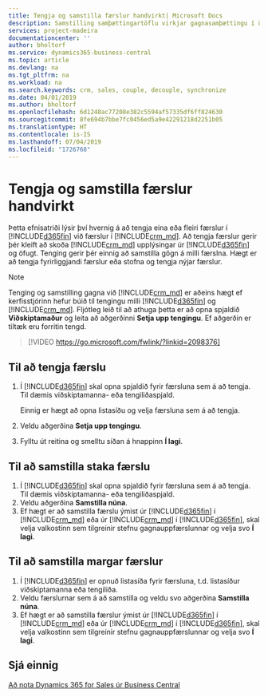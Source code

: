 ```yaml
---
title: Tengja og samstilla færslur handvirkt| Microsoft Docs
description: Samstilling samþættingartöflu virkjar gagnasamþættingu í öllum færslum í töflu í Business Central og Dynamics 365 for Sales-einingu sem eru tengdar.
services: project-madeira
documentationcenter: ''
author: bholtorf
ms.service: dynamics365-business-central
ms.topic: article
ms.devlang: na
ms.tgt_pltfrm: na
ms.workload: na
ms.search.keywords: crm, sales, couple, decouple, synchronize
ms.date: 04/01/2019
ms.author: bholtorf
ms.openlocfilehash: 6d1248ac77208e382c5594af57335df6ff824630
ms.sourcegitcommit: 8fe694b7bbe7fc0456ed5a9e42291218d2251b05
ms.translationtype: HT
ms.contentlocale: is-IS
ms.lasthandoff: 07/04/2019
ms.locfileid: "1726768"
---
```

# <a name="couple-and-synchronize-records-manually"></a>Tengja og samstilla færslur handvirkt
Þetta efnisatriði lýsir því hvernig á að tengja eina eða fleiri færslur í [!INCLUDE[d365fin](includes/d365fin_md.md)] við færslur í [!INCLUDE[crm_md](includes/crm_md.md)]. Að tengja færslur gerir þér kleift að skoða [!INCLUDE[crm_md](includes/crm_md.md)] upplýsingar úr [!INCLUDE[d365fin](includes/d365fin_md.md)] og öfugt. Tenging gerir þér einnig að samstilla gögn á milli færslna. Hægt er að tengja fyrirliggjandi færslur eða stofna og tengja nýjar færslur.

> [!Note]
> Tenging og samstilling gagna við [!INCLUDE[crm_md](includes/crm_md.md)] er aðeins hægt ef kerfisstjórinn hefur búið til tengingu milli [!INCLUDE[d365fin](includes/d365fin_md.md)] og [!INCLUDE[crm_md](includes/crm_md.md)]. Fljótleg leið til að athuga þetta er að opna spjaldið **Viðskiptamaður** og leita að aðgerðinni **Setja upp tengingu**. Ef aðgerðin er tiltæk eru forritin tengd.   

> [!VIDEO https://go.microsoft.com/fwlink/?linkid=2098376]

## <a name="to-couple-a-record"></a>Til að tengja færslu  
1.  Í [!INCLUDE[d365fin](includes/d365fin_md.md)] skal opna spjaldið fyrir færsluna sem á að tengja. Til dæmis viðskiptamanna- eða tengiliðaspjald.  

    Einnig er hægt að opna listasíðu og velja færsluna sem á að tengja.  

2.  Veldu aðgerðina **Setja upp tengingu**.  
3.  Fylltu út reitina og smelltu síðan á hnappinn **Í lagi**.  

## <a name="to-synchronize-a-single-record"></a>Til að samstilla staka færslu  
1.  Í [!INCLUDE[d365fin](includes/d365fin_md.md)] skal opna spjaldið fyrir færsluna sem á að tengja. Til dæmis viðskiptamanna- eða tengiliðaspjald.  
2.  Veldu aðgerðina **Samstilla núna**.  
3.  Ef hægt er að samstilla færslu ýmist úr [!INCLUDE[d365fin](includes/d365fin_md.md)] í [!INCLUDE[crm_md](includes/crm_md.md)] eða úr [!INCLUDE[crm_md](includes/crm_md.md)] í [!INCLUDE[d365fin](includes/d365fin_md.md)], skal velja valkostinn sem tilgreinir stefnu gagnauppfærslunnar og velja svo **Í lagi**.  

## <a name="to-synchronize-multiple-records"></a>Til að samstilla margar færslur  
1.  Í [!INCLUDE[d365fin](includes/d365fin_md.md)] er opnuð listasíða fyrir færsluna, t.d. listasíður viðskiptamanna eða tengiliða.  
2.  Veldu færslurnar sem á að samstilla og veldu svo aðgerðina **Samstilla núna**.  
3.  Ef hægt er að samstilla færslur ýmist úr [!INCLUDE[d365fin](includes/d365fin_md.md)] í [!INCLUDE[crm_md](includes/crm_md.md)] eða úr [!INCLUDE[crm_md](includes/crm_md.md)] í [!INCLUDE[d365fin](includes/d365fin_md.md)], skal velja valkostinn sem tilgreinir stefnu gagnauppfærslunnar og velja svo **Í lagi**.  

## <a name="see-also"></a>Sjá einnig  
[Að nota Dynamics 365 for Sales úr Business Central](marketing-integrate-dynamicscrm.md)

